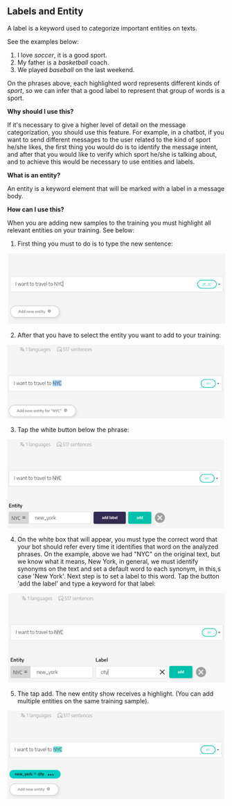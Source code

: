 ## Labels and Entity ##

A label is a keyword used to categorize important entities on texts.

See the examples below:
  1. I love *soccer*, it is a good sport.
  2. My father is a *basketball* coach.
  3. We played *baseball* on the last weekend.

On the phrases above, each highlighted word represents different kinds of *sport*, so we can infer that a good label to represent that group of words is a sport.


**Why should I use this?**

If it's necessary to give a higher level of detail on the message categorization, you should use this feature. For example, in a chatbot, if you want to send different messages to the user related to the kind of sport he/she likes, the first thing you would do is to identify the message intent, and after that you would like to verify which sport he/she is talking about, and to achieve this would be necessary to use entities and labels.


**What is an entity?**

An entity is a keyword element that will be marked with a label in a message body.


**How can I use this?**

When you are adding new samples to the training you must highlight all relevant entities on your training. See below:

1. First thing you must to do is to type the new sentence:

![](/img/img09.png)

2.   After that you have to select the entity you want to add to your training:

![](/img/img10.png)

3.   Tap the white button below the phrase:

![](/img/img11.png)

4.   On the white box that will appear, you must type the correct word that your bot should refer every time it identifies that word on the analyzed phrases. On the example, above we had "NYC" on the original text, but we know what it means, New York, in general, we must identify synonyms on the text and set a default word to each synonym, in this,s case 'New York'. Next step is to set a label to this word. Tap the button 'add the label' and type a keyword for that label:

![](/img/img12.png)

5.   The tap add. The new entity show receives a highlight. (You can add multiple entities on the same training sample).

![](/img/img13.png)
